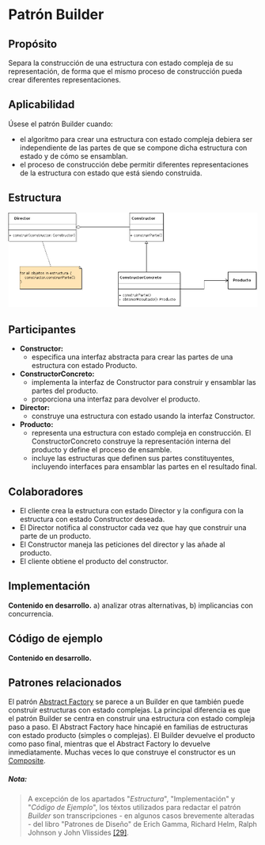 # Patrón Builder

## Propósito

Separa la construcción de una estructura con estado compleja de su representación, de forma que el mismo proceso de construcción pueda crear diferentes representaciones.

## Aplicabilidad

Úsese el patrón Builder cuando:
* el algoritmo para crear una estructura con estado compleja debiera ser independiente de las partes de que se compone dicha estructura con estado y de cómo se ensamblan.
* el proceso de construcción debe permitir diferentes representaciones de la estructura con estado que está siendo construida.

## Estructura

![](/assets/uml/builder.png)

## Participantes

* **Constructor:**
  * especifica una interfaz abstracta para crear las partes de una estructura con estado Producto.
* **ConstructorConcreto:**
  * implementa la interfaz de Constructor para construir y ensamblar las partes del producto.
  * proporciona una interfaz para devolver el producto.
* **Director:**
  * construye una estructura con estado usando la interfaz Constructor.
* **Producto:**
  * representa una estructura con estado compleja en construcción. El ConstructorConcreto construye la representación interna del producto y define el proceso de ensamble.
  * incluye las estructuras que definen sus partes constituyentes, incluyendo interfaces para ensamblar las partes en el resultado final.

## Colaboradores

* El cliente crea la estructura con estado Director y la configura con la estructura con estado Constructor deseada.
* El Director notifica al constructor cada vez que hay que construir una parte de un producto.
* El Constructor maneja las peticiones del director y las añade al producto.
* El cliente obtiene el producto del constructor.

## Implementación

**Contenido en desarrollo.** a) analizar otras alternativas, b) implicancias con concurrencia.

## Código de ejemplo

**Contenido en desarrollo.**

## Patrones relacionados

El patrón [Abstract Factory](/patrones/creacionales/abstractfactory.md) se parece a un Builder en que también puede construir estructuras con estado complejas. La principal diferencia es que el patrón Builder se centra en construir una estructura con estado compleja paso a paso. El Abstract Factory hace hincapié en familias de estructuras con estado producto (simples o complejas). El Builder devuelve el producto como paso final, mientras que el Abstract Factory lo devuelve inmediatamente.
Muchas veces lo que construye el constructor es un [Composite](/patrones/estructurales/composite.md).

##### Nota:
> A excepción de los apartados "_Estructura_", "Implementación" y "_Código de Ejemplo_", los téxtos utilizados para redactar el patrón _Builder_ son transcripciones - en algunos casos brevemente alteradas - del libro "Patrones de Diseño" de Erich Gamma, Richard Helm, Ralph Johnson y John Vlissides [\[29\]](/recursos.md).
